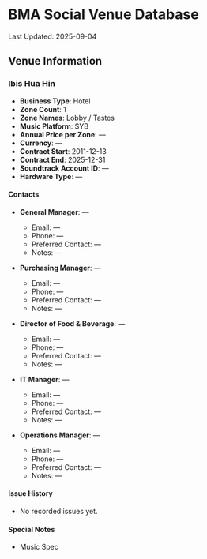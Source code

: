 # BMA Social Venue Database

Last Updated: 2025-09-04

## Venue Information

### Ibis Hua Hin
- **Business Type**: Hotel
- **Zone Count**: 1
- **Zone Names**: Lobby / Tastes
- **Music Platform**: SYB
- **Annual Price per Zone**: —
- **Currency**: —
- **Contract Start**: 2011-12-13
- **Contract End**: 2025-12-31
- **Soundtrack Account ID**: —
- **Hardware Type**: —

#### Contacts
- **General Manager**: —
  - Email: —
  - Phone: —
  - Preferred Contact: —
  - Notes: —

- **Purchasing Manager**: —
  - Email: —
  - Phone: —
  - Preferred Contact: —
  - Notes: —

- **Director of Food & Beverage**: —
  - Email: —
  - Phone: —
  - Preferred Contact: —
  - Notes: —

- **IT Manager**: —
  - Email: —
  - Phone: —
  - Preferred Contact: —
  - Notes: —

- **Operations Manager**: —
  - Email: —
  - Phone: —
  - Preferred Contact: —
  - Notes: —

#### Issue History
- No recorded issues yet.

#### Special Notes
- Music Spec

